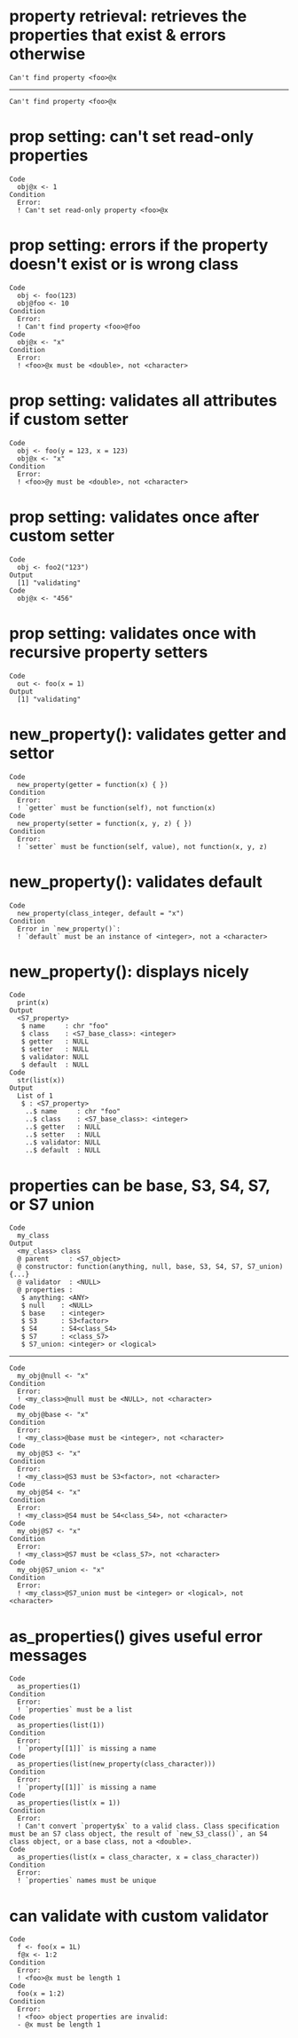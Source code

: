 # property retrieval: retrieves the properties that exist & errors otherwise

    Can't find property <foo>@x

---

    Can't find property <foo>@x

# prop setting: can't set read-only properties

    Code
      obj@x <- 1
    Condition
      Error:
      ! Can't set read-only property <foo>@x

# prop setting: errors if the property doesn't exist or is wrong class

    Code
      obj <- foo(123)
      obj@foo <- 10
    Condition
      Error:
      ! Can't find property <foo>@foo
    Code
      obj@x <- "x"
    Condition
      Error:
      ! <foo>@x must be <double>, not <character>

# prop setting: validates all attributes if custom setter

    Code
      obj <- foo(y = 123, x = 123)
      obj@x <- "x"
    Condition
      Error:
      ! <foo>@y must be <double>, not <character>

# prop setting: validates once after custom setter

    Code
      obj <- foo2("123")
    Output
      [1] "validating"
    Code
      obj@x <- "456"

# prop setting: validates once with recursive property setters

    Code
      out <- foo(x = 1)
    Output
      [1] "validating"

# new_property(): validates getter and settor

    Code
      new_property(getter = function(x) { })
    Condition
      Error:
      ! `getter` must be function(self), not function(x)
    Code
      new_property(setter = function(x, y, z) { })
    Condition
      Error:
      ! `setter` must be function(self, value), not function(x, y, z)

# new_property(): validates default

    Code
      new_property(class_integer, default = "x")
    Condition
      Error in `new_property()`:
      ! `default` must be an instance of <integer>, not a <character>

# new_property(): displays nicely

    Code
      print(x)
    Output
      <S7_property> 
       $ name     : chr "foo"
       $ class    : <S7_base_class>: <integer>
       $ getter   : NULL
       $ setter   : NULL
       $ validator: NULL
       $ default  : NULL
    Code
      str(list(x))
    Output
      List of 1
       $ : <S7_property> 
        ..$ name     : chr "foo"
        ..$ class    : <S7_base_class>: <integer>
        ..$ getter   : NULL
        ..$ setter   : NULL
        ..$ validator: NULL
        ..$ default  : NULL

# properties can be base, S3, S4, S7, or S7 union

    Code
      my_class
    Output
      <my_class> class
      @ parent     : <S7_object>
      @ constructor: function(anything, null, base, S3, S4, S7, S7_union) {...}
      @ validator  : <NULL>
      @ properties :
       $ anything: <ANY>                 
       $ null    : <NULL>                
       $ base    : <integer>             
       $ S3      : S3<factor>            
       $ S4      : S4<class_S4>          
       $ S7      : <class_S7>            
       $ S7_union: <integer> or <logical>

---

    Code
      my_obj@null <- "x"
    Condition
      Error:
      ! <my_class>@null must be <NULL>, not <character>
    Code
      my_obj@base <- "x"
    Condition
      Error:
      ! <my_class>@base must be <integer>, not <character>
    Code
      my_obj@S3 <- "x"
    Condition
      Error:
      ! <my_class>@S3 must be S3<factor>, not <character>
    Code
      my_obj@S4 <- "x"
    Condition
      Error:
      ! <my_class>@S4 must be S4<class_S4>, not <character>
    Code
      my_obj@S7 <- "x"
    Condition
      Error:
      ! <my_class>@S7 must be <class_S7>, not <character>
    Code
      my_obj@S7_union <- "x"
    Condition
      Error:
      ! <my_class>@S7_union must be <integer> or <logical>, not <character>

# as_properties() gives useful error messages

    Code
      as_properties(1)
    Condition
      Error:
      ! `properties` must be a list
    Code
      as_properties(list(1))
    Condition
      Error:
      ! `property[[1]]` is missing a name
    Code
      as_properties(list(new_property(class_character)))
    Condition
      Error:
      ! `property[[1]]` is missing a name
    Code
      as_properties(list(x = 1))
    Condition
      Error:
      ! Can't convert `property$x` to a valid class. Class specification must be an S7 class object, the result of `new_S3_class()`, an S4 class object, or a base class, not a <double>.
    Code
      as_properties(list(x = class_character, x = class_character))
    Condition
      Error:
      ! `properties` names must be unique

# can validate with custom validator

    Code
      f <- foo(x = 1L)
      f@x <- 1:2
    Condition
      Error:
      ! <foo>@x must be length 1
    Code
      foo(x = 1:2)
    Condition
      Error:
      ! <foo> object properties are invalid:
      - @x must be length 1

